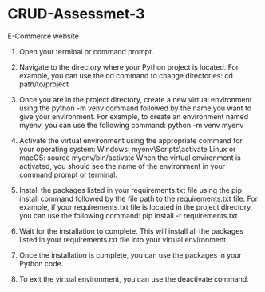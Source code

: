 # CRUD-Assessmet-3
E-Commerce website 

1. Open your terminal or command prompt.

2. Navigate to the directory where your Python project is located. For example, you can use the cd command to change directories: cd path/to/project

3. Once you are in the project directory, create a new virtual environment using the python -m venv command followed by the name you want to give your environment. For example, to create an environment named myenv, you can use the following command: python -m venv myenv

4. Activate the virtual environment using the appropriate command for your operating system:
  Windows: myenv\Scripts\activate
  Linux or macOS: source myenv/bin/activate
    When the virtual environment is activated, you should see the name of the environment in your command prompt or terminal.

5. Install the packages listed in your requirements.txt file using the pip install command followed by the file path to the requirements.txt file. For example, if your requirements.txt file is located in the project directory, you can use the following command: 
  pip install -r requirements.txt

6. Wait for the installation to complete. This will install all the packages listed in your requirements.txt file into your virtual environment.

7. Once the installation is complete, you can use the packages in your Python code.

8. To exit the virtual environment, you can use the deactivate command.
